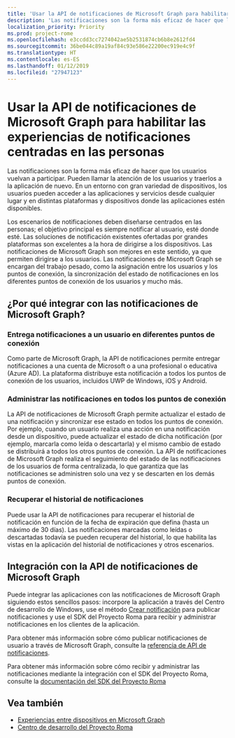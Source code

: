```yaml
---
title: 'Usar la API de notificaciones de Microsoft Graph para habilitar las experiencias de notificaciones centradas en las personas '
description: 'Las notificaciones son la forma más eficaz de hacer que los usuarios vuelvan a participar. Pueden llamar la atención de los usuarios y traerlos a la aplicación de nuevo. En un entorno con gran variedad de dispositivos, los usuarios pueden acceder a las aplicaciones y servicios desde cualquier lugar y en distintas plataformas y dispositivos donde las aplicaciones estén disponibles. '
localization_priority: Priority
ms.prod: project-rome
ms.openlocfilehash: e3ccdd3cc7274042ae5b2531874cb6b8e2612fd4
ms.sourcegitcommit: 36be044c89a19af84c93e586e22200ec919e4c9f
ms.translationtype: HT
ms.contentlocale: es-ES
ms.lasthandoff: 01/12/2019
ms.locfileid: "27947123"
---
```

# <a name="using-the-notifications-api-in-microsoft-graph-to-enable-human-centric-notification-experiences"></a>Usar la API de notificaciones de Microsoft Graph para habilitar las experiencias de notificaciones centradas en las personas 

Las notificaciones son la forma más eficaz de hacer que los usuarios vuelvan a participar. Pueden llamar la atención de los usuarios y traerlos a la aplicación de nuevo. En un entorno con gran variedad de dispositivos, los usuarios pueden acceder a las aplicaciones y servicios desde cualquier lugar y en distintas plataformas y dispositivos donde las aplicaciones estén disponibles. 

Los escenarios de notificaciones deben diseñarse centrados en las personas; el objetivo principal es siempre notificar al usuario, esté donde esté. Las soluciones de notificación existentes ofertadas por grandes plataformas son excelentes a la hora de dirigirse a los dispositivos. Las notificaciones de Microsoft Graph son mejores en este sentido, ya que permiten dirigirse a los usuarios. Las notificaciones de Microsoft Graph se encargan del trabajo pesado, como la asignación entre los usuarios y los puntos de conexión, la sincronización del estado de notificaciones en los diferentes puntos de conexión de los usuarios y mucho más. 

## <a name="why-integrate-with-microsoft-graph-notifications"></a>¿Por qué integrar con las notificaciones de Microsoft Graph?
### <a name="deliver-notifications-to-a-user-across-different-endpoints"></a>Entrega notificaciones a un usuario en diferentes puntos de conexión
Como parte de Microsoft Graph, la API de notificaciones permite entregar notificaciones a una cuenta de Microsoft o a una profesional o educativa (Azure AD). La plataforma distribuye esta notificación a todos los puntos de conexión de los usuarios, incluidos UWP de Windows, iOS y Android. 

### <a name="manage-notifications-across-endpoints"></a>Administrar las notificaciones en todos los puntos de conexión
La API de notificaciones de Microsoft Graph permite actualizar el estado de una notificación y sincronizar ese estado en todos los puntos de conexión. Por ejemplo, cuando un usuario realiza una acción en una notificación desde un dispositivo, puede actualizar el estado de dicha notificación (por ejemplo, marcarla como leída o descartarla) y el mismo cambio de estado se distribuirá a todos los otros puntos de conexión. La API de notificaciones de Microsoft Graph realiza el seguimiento del estado de las notificaciones de los usuarios de forma centralizada, lo que garantiza que las notificaciones se administren solo una vez y se descarten en los demás puntos de conexión.

### <a name="retrieve-notification-history"></a>Recuperar el historial de notificaciones
Puede usar la API de notificaciones para recuperar el historial de notificación en función de la fecha de expiración que defina (hasta un máximo de 30 días). Las notificaciones marcadas como leídas o descartadas todavía se pueden recuperar del historial, lo que habilita las vistas en la aplicación del historial de notificaciones y otros escenarios. 

## <a name="integrating-with-the-notifications-api-in-microsoft-graph"></a>Integración con la API de notificaciones de Microsoft Graph

Puede integrar las aplicaciones con las notificaciones de Microsoft Graph siguiendo estos sencillos pasos: incorpore la aplicación a través del Centro de desarrollo de Windows, use el método [Crear notificación](/graph/api/projectrome-notification-post?view=graph-rest-beta) para publicar notificaciones y use el SDK del Proyecto Roma para recibir y administrar notificaciones en los clientes de la aplicación.  

Para obtener más información sobre cómo publicar notificaciones de usuario a través de Microsoft Graph, consulte la [referencia de API de notificaciones](/graph/api/resources/notifications-api-overview?view=graph-rest-beta).
 
Para obtener más información sobre cómo recibir y administrar las notificaciones mediante la integración con el SDK del Proyecto Roma, consulte la [documentación del SDK del Proyecto Roma](https://docs.microsoft.com/es-ES/windows/project-rome/) 

## <a name="see-also"></a>Vea también

- [Experiencias entre dispositivos en Microsoft Graph](cross-device-concept-overview.md)
- [Centro de desarrollo del Proyecto Roma](https://aka.ms/projectrome)
